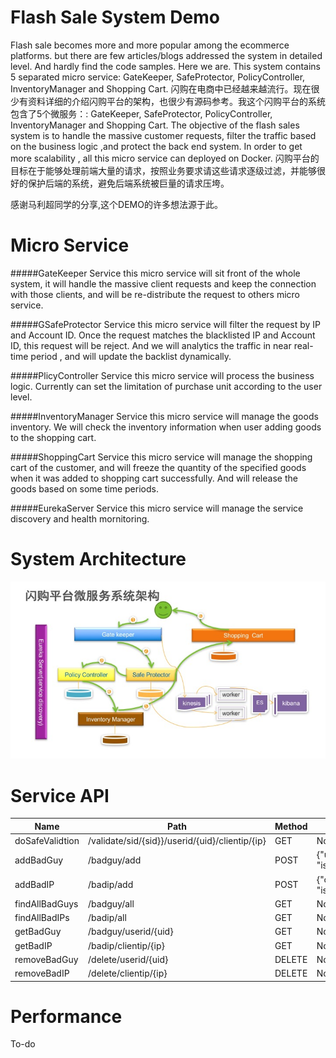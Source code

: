 Flash Sale System Demo
=====
Flash sale becomes more and more popular among the ecommerce platforms. but there are few articles/blogs addressed the system in detailed level. And hardly find the code samples. Here we are. This system contains 5 separated micro service: GateKeeper, SafeProtector, PolicyController, InventoryManager and Shopping Cart.
闪购在电商中已经越来越流行。现在很少有资料详细的介绍闪购平台的架构，也很少有源码参考。我这个闪购平台的系统包含了5个微服务：: GateKeeper, SafeProtector, PolicyController, InventoryManager and Shopping Cart.
The objective of the flash sales system is to handle the massive customer requests, filter the traffic based on the business logic ,and protect the back end system.  In order to get more scalability , all this micro service can deployed on Docker.
闪购平台的目标在于能够处理前端大量的请求，按照业务要求请这些请求逐级过滤，并能够很好的保护后端的系统，避免后端系统被巨量的请求压垮。

感谢马利超同学的分享,这个DEMO的许多想法源于此。

Micro Service
====
#####GateKeeper Service
this micro service will sit front of the whole system, it will handle the massive client requests and keep the connection with those clients, and will be re-distribute the request to others micro service.

#####GSafeProtector Service
this micro service will filter the request by IP and Account ID. Once the request matches the blacklisted IP and Account ID, this request will be reject. And we will analytics the traffic in near real-time period , and will update the backlist dynamically.

#####PlicyController Service
this micro service will process the business logic. Currently can set the limitation of purchase unit according to the user level.

#####InventoryManager Service
this micro service will manage the goods inventory. We will check the inventory information when user adding goods to the shopping cart.

#####ShoppingCart Service
this micro service will manage the shopping cart of the customer, and will freeze the quantity of the specified goods when it was added to shopping cart successfully. And will release the goods based on some time periods.

#####EurekaServer Service
this micro service will manage the service discovery  and health mornitoring.



System Architecture
====
![architecture](systopo.jpg  "architecture")



Service API
====
|Name |Path | Method  |  Request Body   |  Response Body  |
|-----|-----|---------|-----------------|-----------------|
|doSafeValidtion|/validate/sid/{sid}}/userid/{uid}/clientip/{ip}|GET| None |{"sessionID":"SID0000001","userID":"FS00000001","isBadGuy":true,"clientIP":"202.100.100.1","isBadIP":true,"isAllowed":false,"isThrottled":false,"version":"1.0"}|
|addBadGuy|/badguy/add | POST | {"userID":"FS00000001", "isBadGuy":true}|{"userID":"UID2000000095","isBadGuy":true}|
|addBadIP|/badip/add | POST | {"clientIP":"202.100.100.1", "isBadIP":true}|{"clientIP":"202.100.100.1", "isBadIP":true}|
|findAllBadGuys|/badguy/all | GET | None | [{"userID":"UID0001000098","isBadGuy":true}]|
|findAllBadIPs|/badip/all | GET | None | [{"clientIP":"10.100.100.1","isBadIP":true}]|
|getBadGuy|/badguy/userid/{uid}| GET| None | {"userID":"FS00000001","isBadGuy":false} |
|getBadIP|/badip/clientip/{ip}| GET| None | {"clientIP":"202.100.100.1","isBadIP":true} |
|removeBadGuy|/delete/userid/{uid}|DELETE| None |{"userID":"FS00000001","isBadGuy":false}|
|removeBadIP|/delete/clientip/{ip}|DELETE| None |{"clientIP":"202.100.100.1","isBadIP":false}|

Performance
====
To-do

